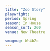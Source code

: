 ```yaml
---
title: "Zoo Story"
playwright:
period: Spring
season: In House
season_sort: 260
venue: New Theatre

smugmug: Wh4bZc
---
```

